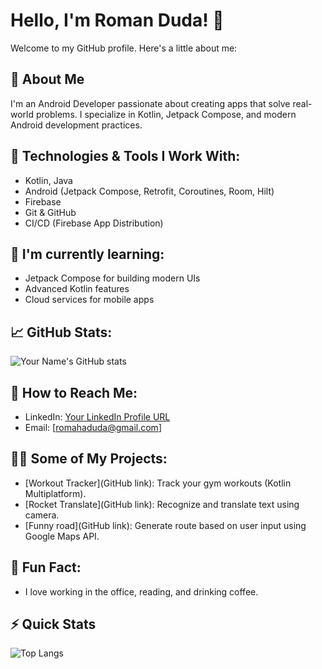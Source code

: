 # Hello, I'm Roman Duda! 👋

Welcome to my GitHub profile. Here's a little about me:

## 🚀 About Me
I'm an Android Developer passionate about creating apps that solve real-world problems. I specialize in Kotlin, Jetpack Compose, and modern Android development practices.

## 🔧 Technologies & Tools I Work With:
- Kotlin, Java
- Android (Jetpack Compose, Retrofit, Coroutines, Room, Hilt)
- Firebase
- Git & GitHub
- CI/CD (Firebase App Distribution)

## 🌱 I'm currently learning:
- Jetpack Compose for building modern UIs
- Advanced Kotlin features
- Cloud services for mobile apps

## 📈 GitHub Stats:
![Your Name's GitHub stats](https://github-readme-stats.vercel.app/api?username=RocketMan2k21&show_icons=true&hide_title=true)

## 📣 How to Reach Me:
- LinkedIn: [Your LinkedIn Profile URL](https://www.linkedin.com/in/romah-duda/)
- Email: [romahaduda@gmail.com]

## 🧑‍💻 Some of My Projects:
- [Workout Tracker](GitHub link): Track your gym workouts (Kotlin Multiplatform).
- [Rocket Translate](GitHub link): Recognize and translate text using camera.
- [Funny road](GitHub link): Generate route based on user input using Google Maps API.

## 💬 Fun Fact:
- I love working in the office, reading, and drinking coffee.

## ⚡ Quick Stats
![Top Langs](https://github-readme-stats.vercel.app/api/top-langs/?username=RocketMan2k21&layout=compact&hide=html,css)

